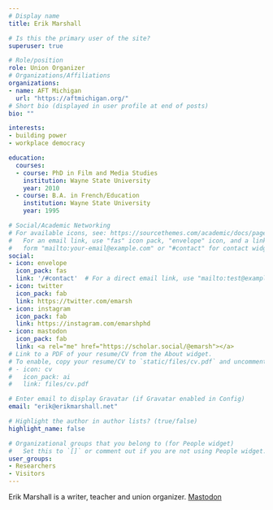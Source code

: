 ```yaml
---
# Display name
title: Erik Marshall

# Is this the primary user of the site?
superuser: true

# Role/position
role: Union Organizer
# Organizations/Affiliations
organizations:
- name: AFT Michigan
  url: "https://aftmichigan.org/" 
# Short bio (displayed in user profile at end of posts)
bio: ""

interests:
- building power
- workplace democracy

education:
  courses:
  - course: PhD in Film and Media Studies
    institution: Wayne State University
    year: 2010
  - course: B.A. in French/Education
    institution: Wayne State University
    year: 1995

# Social/Academic Networking
# For available icons, see: https://sourcethemes.com/academic/docs/page-builder/#icons
#   For an email link, use "fas" icon pack, "envelope" icon, and a link in the
#   form "mailto:your-email@example.com" or "#contact" for contact widget.
social:
- icon: envelope
  icon_pack: fas
  link: '/#contact'  # For a direct email link, use "mailto:test@example.org".
- icon: twitter
  icon_pack: fab
  link: https://twitter.com/emarsh
- icon: instagram
  icon_pack: fab
  link: https://instagram.com/emarshphd
- icon: mastodon
  icon_pack: fab
  link: <a rel="me" href="https://scholar.social/@emarsh"></a>
# Link to a PDF of your resume/CV from the About widget.
# To enable, copy your resume/CV to `static/files/cv.pdf` and uncomment the lines below.
# - icon: cv
#   icon_pack: ai
#   link: files/cv.pdf

# Enter email to display Gravatar (if Gravatar enabled in Config)
email: "erik@erikmarshall.net"

# Highlight the author in author lists? (true/false)
highlight_name: false

# Organizational groups that you belong to (for People widget)
#   Set this to `[]` or comment out if you are not using People widget.
user_groups:
- Researchers
- Visitors
---
```


Erik Marshall is a writer, teacher and union organizer. 
<a rel="me" href="https://scholar.social/@emarsh">Mastodon</a>
